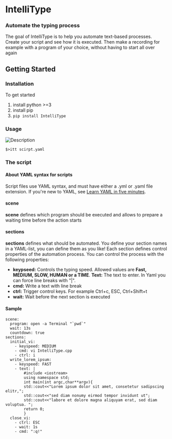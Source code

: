 # IntelliType
### Automate the typing process
The goal of IntelliType is to help you automate text-based processes. Create your script and see how it is executed. Then make a recording for example with a program of your choice, without having to start all over again


## Getting Started
### Installation
To get started
1. install python >=3
2. install pip
3. `pip install IntelliType`

### Usage
![Description](https://raw.githubusercontent.com/pmqtt/IntelliType/master/Images/IntelliType.gif)


`$>itt scirpt.yaml`

### The script
#### About YAML syntax for scripts
Script files use YAML syntax, and must have either a .yml or .yaml file extension. 
If you're new to YAML, see [Learn YAML in five minutes](https://www.codeproject.com/Articles/1214409/Learn-YAML-in-five-minutes).

#### scene
**scene** defines which program should be 
executed and allows to prepare a waiting
 time before the action starts

#### sections
**sections** defines what should be automated. You define your section names in a YAML-list, you can define them as you like! Each section defines control properties 
of the automation process. You can control the process with the following properties:
* **keypseed:** Controls the typing speed. Allowed values are **Fast, MEDIUM, SLOW, HUMAN or a TIME**.
**Text:** The text to enter. In Yaml you can force line breaks with "|".
* **cmd:** Write a text with line break
* **ctrl:** Trigger control keys. For example Ctrl+c, ESC, Ctrl+Shift+t
* **wait:** Wait before the next section is executed 

#### Sample
```shell
scene:
  program: open -a Terminal "`pwd`"
  wait: 13s
  countdown: true
sections:
  initial_vi:
    - keyspeed: MEDIUM
    - cmd: vi IntelliType.cpp
    - ctrl: i
  write_lorem_ipsum:
    - keyspeed: FAST
    - text: |
        #include <iostream>
        using namespace std;
        int main(int argc,char**argv){
        std::cout<<"Lorem ipsum dolor sit amet, consetetur sadipscing elitr,";
        std::cout<<"sed diam nonumy eirmod tempor invidunt ut";
        std::cout<<"labore et dolore magna aliquyam erat, sed diam voluptua. ";
        return 0;
        }
  close_vi:
    - ctrl: ESC
    - wait: 1s
    - cmd: ":q!"
```
